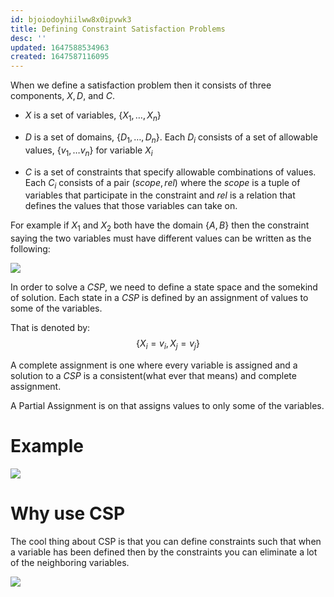 ```yaml
---
id: bjoiodoyhiilww8x0ipvwk3
title: Defining Constraint Satisfaction Problems
desc: ''
updated: 1647588534963
created: 1647587116095
---
```

When we define a satisfaction problem then it consists of three components, $X, D$, and $C$.

- $X$ is a set of variables, $\{ X_1, \dots, X_n \}$

- $D$ is a set of domains, $\{ D_1, \dots, D_n \}$. Each $D_i$ consists of a set of allowable values, $\{v_1, \dots v_n \}$ for variable $X_i$
  
- $C$ is a set of constraints that specify allowable combinations of values. Each $C_i$ consists of a pair $(scope, rel)$ where the $scope$ is a tuple of variables that participate in the constraint and $rel$ is a relation that defines the values that those variables can take on.

For example if $X_1$ and $X_2$ both have the domain $\{A,B\}$ then the constraint saying the two variables must have different values can be written as the following:

![](/assets/images/2022-03-18-08-14-46.png)

In order to solve a *CSP*, we need to define a state space and the somekind of solution. Each state in a *CSP* is defined by an assignment of values to some of the variables.

That is denoted by:
$$
\{X_i = v_i, X_j = v_j\}
$$

A complete assignment is one where every variable is assigned and a solution to a *CSP* is a consistent(what ever that means) and complete assignment. 

A Partial Assignment is on that assigns values to only some of the variables.

# Example
![](/assets/images/2022-03-18-08-19-30.png)

# Why use CSP
The cool thing about CSP is that you can define constraints such that when a variable has been defined then by the constraints you can eliminate a lot of the neighboring variables. 

![](/assets/images/2022-03-18-08-28-45.png)
